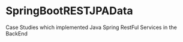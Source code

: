 # SpringBootRESTJPAData

Case Studies which implemented Java Spring RestFul Services in the BackEnd
